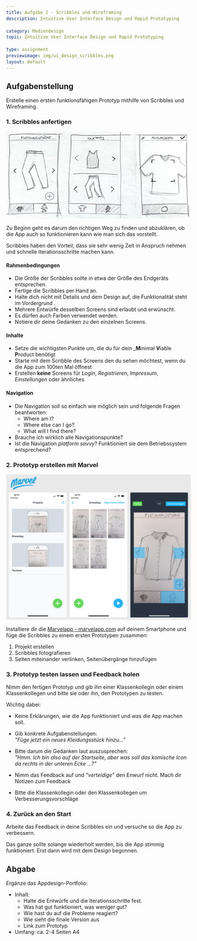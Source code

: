 ```yaml
---
title: Aufgabe 2 - Scribbles und Wireframing
description: Intuitive User Interface Design und Rapid Prototyping

category: Mediendesign
topic: Intuitive User Interface Design und Rapid Prototyping

type: assignment
previewimage: img/ui_design_scribbles.png
layout: default
---
```



## Aufgabenstellung

Erstelle einen ersten funktionsfähigen Prototyp mithilfe von Scribbles und Wireframing.

### 1. Scribbles anfertigen

![Scribbles](img/ui_design_scribbles.jpg)

Zu Beginn geht es darum den richtigen Weg zu finden und abzuklären, ob die App auch so funktionieren kann wie man sich das vorstellt. 

Scribbles haben den Vorteil, dass sie sehr wenig Zeit in Anspruch nehmen und schnelle Iterationsschritte machen kann.

#### Rahmenbedingungen
  - Die Größe der Scribbles sollte in etwa der Größe des Endgeräts entsprechen.
  - Fertige die Scribbles per Hand an.
  - Halte dich nicht mit Details und dem Design auf, die Funktionalität steht im Vordergrund  .
  - Mehrere Entwürfe desselben Screens sind erlaubt und erwünscht.
  - Es dürfen auch Farben verwendet werden.
  - Notiere dir deine Gedanken zu den einzelnen Screens.

#### Inhalte 
  - Setze die wichtigsten Punkte um, die du für dein _**M**inimal **V**iable **P**roduct benötigt
  - Starte mit dem Scribble des Screens den du sehen möchtest, wenn du die App zum 100ten Mal öffnest
  - Erstellen **keine** Screens für _Login_, _Registrieren_, _Impressum_, _Einstellungen_ oder ähnliches

#### Navigation
  - Die Navigation soll so einfach wie möglich sein und folgende Fragen beantworten:
    - Where am I?
    - Where else can I go?
    - What will I find there?
  - Brauche ich wirklich alle Navigationspunkte?
  - Ist die Navigation _platform savvy_? Funktioniert sie dem Betriebssystem entsprechend?


### 2. Prototyp erstellen mit Marvel
![Scribbles](img/ui_design_marvel_scribbles.png)

Installiere dir die [Marvelapp - marvelapp.com](https://marvelapp.com/) auf deinem Smartphone und füge die Scribbles zu einem ersten Prototypen zusammen:

1. Projekt erstellen
1. Scribbles fotografieren
1. Seiten miteinander verlinken, Seitenübergänge hinzufügen



### 3. Prototyp testen lassen und Feedback holen

Nimm den fertigen Prototyp und gib ihn einer Klassenkollegin oder einem Klassenkollegen und bitte sie oder ihn, den Prototypen zu testen.

Wichtig dabei:
- Keine Erklärungen, wie die App funktioniert und was die App machen soll.
  
- Gib konkrete Aufgabenstellungen:  
  _"Füge jetzt ein neues Kleidungsstück hinzu..."_
  
- Bitte darum die Gedanken laut auszusprechen:  
  _"Hmm. Ich bin also auf der Startseite, aber was soll das komische Icon da rechts in der unteren Ecke ...?"_

- Nimm das Feedback auf und _"verteidige"_ den Enwurf nicht. Mach dir Notizen zum Feedback

- Bitte die Klassenkollegin oder den Klassenkollegen um Verbesserungsvorschläge


### 4. Zurück an den Start

Arbeite das Feedback in deine Scribbles ein und versuche so die App zu verbessern.

Das ganze sollte solange wiederholt werden, bis die App stimmig funktioniert. Erst dann wird mit dem Design begonnen.


## Abgabe
Ergänze das Appdesign-Portfolio:
- Inhalt:
  - Halte die Entwürfe und die Iterationsschritte fest. 
  - Was hat gut funktioniert, was weniger gut?
  - Wie hast du auf die Probleme reagiert?
  - Wie sieht die finale Version aus
  - Link zum Prototyp    
- Umfang: ca. 2-4 Seiten A4
